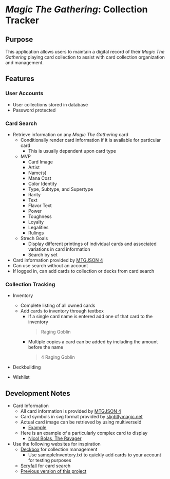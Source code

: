 # *Magic The Gathering*: Collection Tracker

## Purpose
This application allows users to maintain a digital record of their *Magic The Gathering* playing card collection to assist with card collection organization and management.

## Features

### User Accounts
- User collections stored in database
- Password protected

### Card Search
- Retrieve information on any *Magic The Gathering* card
  - Conditionally render card information if it is available for particular card
    - This is usually dependent upon card type
  - MVP
    - Card Image
    - Artist
    - Name(s)
    - Mana Cost
    - Color Identity
    - Type, Subtype, and Supertype
    - Rarity
    - Text
    - Flavor Text
    - Power
    - Toughness
    - Loyalty
    - Legalities
    - Rulings
  - Strech Goals
    - Display different printings of individual cards and associated variations in card information
    - Search by set
- Card information provided by [MTGJSON 4](https://mtgjson.com/v4/)
- Can use search without an account
- If logged in, can add cards to collection or decks from card search

### Collection Tracking
- Inventory
  - Complete listing of all owned cards
  - Add cards to inventory through textbox
    - If a single card name is entered add one of that card to the inventory 
      > Raging Goblin
    - Multiple copies a card can be added by including the amount before the name
      > 4 Raging Goblin


- Deckbuilding
- Wishlist

## Development Notes
- Card Information
  - All card information is provided by [MTGJSON 4](https://mtgjson.com/v4/)
  - Card symbols in svg format provided by [slightlymagic.net](https://www.slightlymagic.net/forum/viewtopic.php?t=4430)
  - Actual card image can be retrieved by using multiverseId
    - [Example](https://www.reddit.com/r/magicTCG/comments/31v0n4/website_or_api_to_get_mtg_card_images/cq57ihi/)
  - Here is an example of a particularly complex card to display
    - [Nicol Bolas, The Ravager](https://scryfall.com/card/m19/218/nicol-bolas-the-ravager-nicol-bolas-the-arisen)
- Use the following websites for inspiration
  - [Deckbox](https://deckbox.org/) for collection management
    - Use samepleInventory.txt to quickly add cards to your account for testing purposes
  - [Scryfall](https://scryfall.com/) for card search
  - [Previous version of this project](https://tyler-maxwell.github.io/project1/)